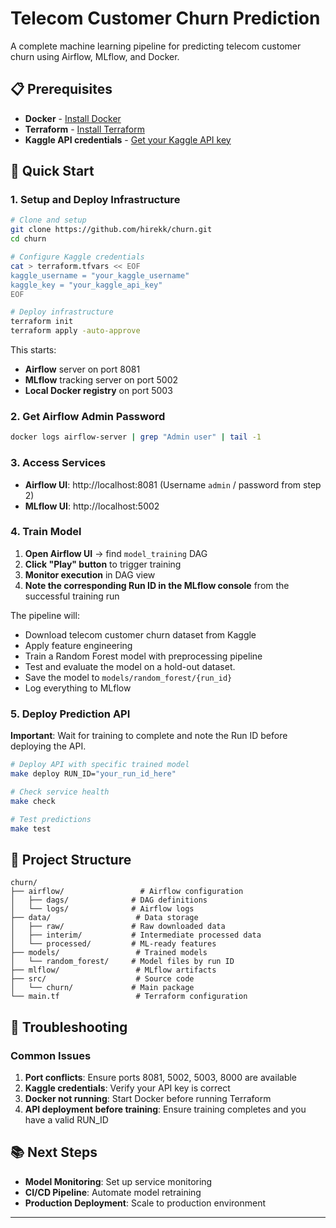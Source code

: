 # Telecom Customer Churn Prediction

A complete machine learning pipeline for predicting telecom customer churn using Airflow, MLflow, and Docker.

## 📋 Prerequisites

- **Docker** - [Install Docker](https://docs.docker.com/get-docker/)
- **Terraform** - [Install Terraform](https://developer.hashicorp.com/terraform/downloads)
- **Kaggle API credentials** - [Get your Kaggle API key](https://github.com/Kaggle/kaggle-api#api-credentials)

## 🚀 Quick Start

### 1. Setup and Deploy Infrastructure

```bash
# Clone and setup
git clone https://github.com/hirekk/churn.git
cd churn

# Configure Kaggle credentials
cat > terraform.tfvars << EOF
kaggle_username = "your_kaggle_username"
kaggle_key = "your_kaggle_api_key"
EOF

# Deploy infrastructure
terraform init
terraform apply -auto-approve
```

This starts:
- **Airflow** server on port 8081
- **MLflow** tracking server on port 5002
- **Local Docker registry** on port 5003

### 2. Get Airflow Admin Password

```bash
docker logs airflow-server | grep "Admin user" | tail -1
```

### 3. Access Services

- **Airflow UI**: http://localhost:8081 (Username `admin` / password from step 2)
- **MLflow UI**: http://localhost:5002

### 4. Train Model

1. **Open Airflow UI** → find `model_training` DAG
2. **Click "Play" button** to trigger training
3. **Monitor execution** in DAG view
4. **Note the corresponding Run ID in the MLflow console** from the successful training run

The pipeline will:
- Download telecom customer churn dataset from Kaggle
- Apply feature engineering
- Train a Random Forest model with preprocessing pipeline
- Test and evaluate the model on a hold-out dataset.
- Save the model to `models/random_forest/{run_id}`
- Log everything to MLflow

### 5. Deploy Prediction API

**Important**: Wait for training to complete and note the Run ID before deploying the API.

```bash
# Deploy API with specific trained model
make deploy RUN_ID="your_run_id_here"

# Check service health
make check

# Test predictions
make test
```

## 📁 Project Structure

```
churn/
├── airflow/                 # Airflow configuration
│   ├── dags/              # DAG definitions
│   └── logs/              # Airflow logs
├── data/                   # Data storage
│   ├── raw/               # Raw downloaded data
│   ├── interim/           # Intermediate processed data
│   └── processed/         # ML-ready features
├── models/                 # Trained models
│   └── random_forest/     # Model files by run ID
├── mlflow/                 # MLflow artifacts
├── src/                    # Source code
│   └── churn/             # Main package
└── main.tf                 # Terraform configuration
```


## 🚨 Troubleshooting

### Common Issues

1. **Port conflicts**: Ensure ports 8081, 5002, 5003, 8000 are available
2. **Kaggle credentials**: Verify your API key is correct
3. **Docker not running**: Start Docker before running Terraform
4. **API deployment before training**: Ensure training completes and you have a valid RUN_ID


## 📚 Next Steps

- **Model Monitoring**: Set up service monitoring
- **CI/CD Pipeline**: Automate model retraining
- **Production Deployment**: Scale to production environment

---
